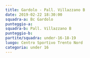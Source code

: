 ```yaml
---
title: Gardolo - Pall. Villazzano B
date: 2019-02-22 18:30:00
squadra-a: Bc Gardolo
punteggio-a: 
squadra-b: Pall. Villazzano B
punteggio-b: 
partite/squadra: under-16-18-19
luogo: Centro Sportivo Trento Nord
categoria: under 16
---
```

